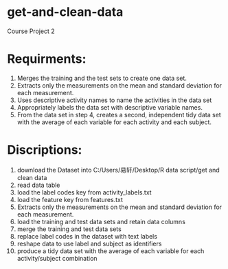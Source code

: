 ﻿# get-and-clean-data
Course Project 2
# Requirments:
1. Merges the training and the test sets to create one data set.
2. Extracts only the measurements on the mean and standard deviation for each measurement. 
3. Uses descriptive activity names to name the activities in the data set
4. Appropriately labels the data set with descriptive variable names. 
5. From the data set in step 4, creates a second, independent tidy data set with the average of each variable for each activity and each subject.


# Discriptions:
1. download the Dataset into C:/Users/易轩/Desktop/R data script/get and clean data
2. read data table
3. load the label codes key from activity_labels.txt
4. load the feature key from features.txt
5. Extracts only the measurements on the mean and standard deviation for each measurement.
6. load the training and test data sets and retain data columns
7. merge the training and test data sets
8. replace label codes in the dataset with text labels
9. reshape data to use label and subject as identifiers
10. produce a tidy data set with the average of each variable for each activity/subject combination
